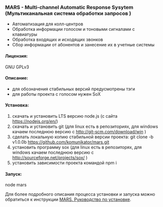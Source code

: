### MARS - Multi-channel Automatic Response Sysytem (Мультиканальная система обработки запросов )

- Автоматизация для колл-центров
- Обработка информации голосом и тоновыми сигналами с клавиатуры
- Обработка входящих и исходящих звонков
- Сбор информации от абонентов и занесение их в учетные системы

#### Лицензия: 
GNU GPLv3

#### Описание:
- для обозначения стабильных версий предусмотрены тэги
- для работы проекта с голосом нужен SoX


#### Установка:
  1. скачать и установить LTS версию node.js (с сайта https://nodejs.org/en/)
  2. скачать и установить git (для linux есть в репозиториях, для windows качаем последнюю версию с http://git-scm.com/download/win )
  3. сделать локальную копию стабильной версии проекта: git clone -b v1.0.0b https://github.com/komunikator/mars.git
  4. установить программу sox (для linux есть в репозиторях, для windows качаем последнюю версию с http://sourceforge.net/projects/sox/ )
  5. установить зависимости проекта командой npm i

#### Запуск: 
  node mars

Для более подробного описания процесса установки и запуска можно обратиться к инструкции [MARS. Руководство по установке](https://github.com/komunikator/mars/blob/master/doc/MARS.%20%D0%A0%D1%83%D0%BA%D0%BE%D0%B2%D0%BE%D0%B4%D1%81%D1%82%D0%B2%D0%BE%20%D0%BF%D0%BE%20%D1%83%D1%81%D1%82%D0%B0%D0%BD%D0%BE%D0%B2%D0%BA%D0%B5%20%D0%B8%20%D0%B7%D0%B0%D0%BF%D1%83%D1%81%D0%BA%D1%83.pdf).
